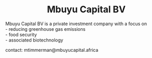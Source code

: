 


<center>
<h1>Mbuyu Capital BV</h1>
</center>

<div>Mbuyu Capital BV is a private investment company with a focus on</div>
<div>- reducing greenhouse gas emissions</div>
<div>- food security</div>
<div>- associated biotechnology</div>
<p>contact: mtimmerman@mbuyucapital.africa</p>


